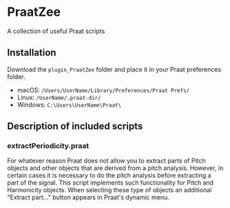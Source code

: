 # PraatZee
A collection of useful Praat scripts

## Installation
Download the `plugin_PraatZee` folder and place it in your Praat preferences folder.
- macOS: `/Users/UserName/Library/Preferences/Praat Prefs/`
- Linux: `/UserName/.praat-dir/`
- Windows: `C:\Users\UserName\Praat\`

## Description of included scripts

### extractPeriodicity.praat
For whatever reason Praat does not allow you to extract parts of Pitch objects and other objects that are derived from a pitch analysis. However, in certain cases it is necessary to do the pitch analysis before extracting a part of the signal. This script implements such functionality for Pitch and Harmonicity objects. When selecting these type of objects an additional "Extract part..." button appears in Praat's dynamic menu.
